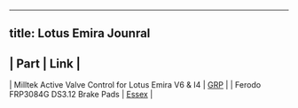 
---
title: Lotus Emira Jounral
---

| Part | Link |
---------------
| Milltek Active Valve Control for Lotus Emira V6 & I4 | [GRP](https://www.gregsraceparts.com/products/milltek-active-valve-control-for-lotus-emira) |
| Ferodo FRP3084G DS3.12 Brake Pads | [Essex](https://www.essexparts.com/ferodo-frp3084g-ds312-brake-pads) |
